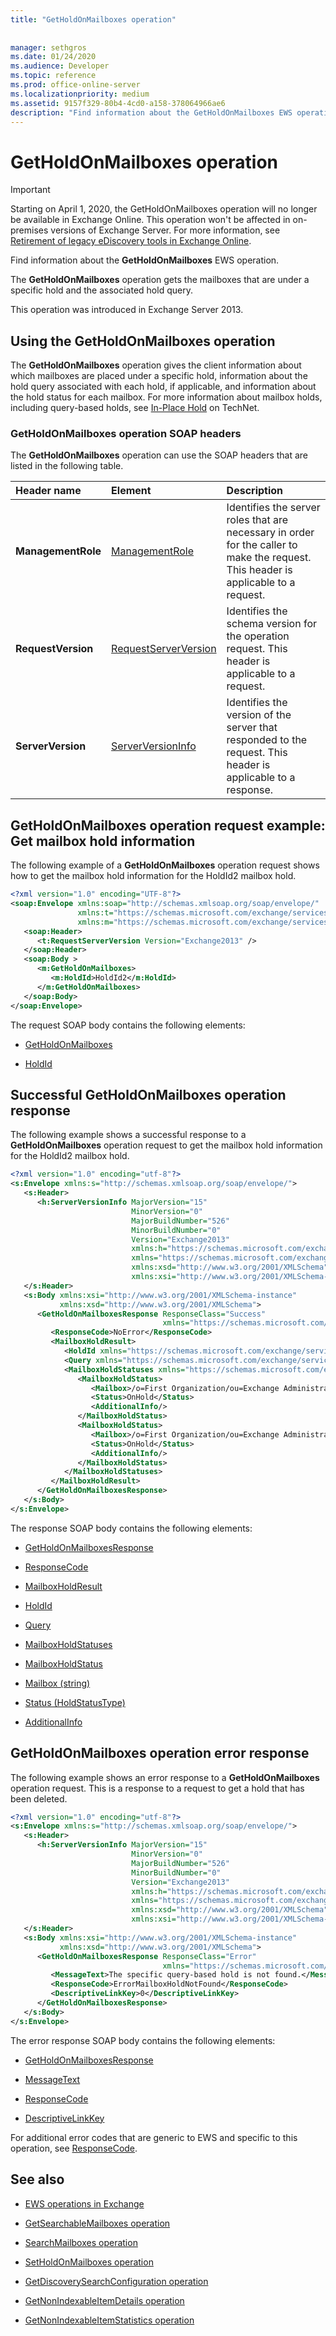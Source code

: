 ```yaml
---
title: "GetHoldOnMailboxes operation"
 
 
manager: sethgros
ms.date: 01/24/2020
ms.audience: Developer
ms.topic: reference
ms.prod: office-online-server
ms.localizationpriority: medium
ms.assetid: 9157f329-80b4-4cd0-a158-378064966ae6
description: "Find information about the GetHoldOnMailboxes EWS operation."
---
```


# GetHoldOnMailboxes operation

> [!IMPORTANT]
> Starting on April 1, 2020, the GetHoldOnMailboxes operation will no longer be available in Exchange Online. This operation won't be affected in on-premises versions of Exchange Server. For more information, see [Retirement of legacy eDiscovery tools in Exchange Online](/microsoft-365/compliance/legacy-ediscovery-retirement#getsearchablemailboxes-setholdonmailboxes-and-getholdonmailboxes-operations-in-the-ews-api).

Find information about the **GetHoldOnMailboxes** EWS operation. 
  
The **GetHoldOnMailboxes** operation gets the mailboxes that are under a specific hold and the associated hold query. 
  
This operation was introduced in Exchange Server 2013.
  
## Using the GetHoldOnMailboxes operation

The **GetHoldOnMailboxes** operation gives the client information about which mailboxes are placed under a specific hold, information about the hold query associated with each hold, if applicable, and information about the hold status for each mailbox. For more information about mailbox holds, including query-based holds, see [In-Place Hold](https://technet.microsoft.com/library/ff637980%28v=exchg.150%29) on TechNet. 
  
### GetHoldOnMailboxes operation SOAP headers

The **GetHoldOnMailboxes** operation can use the SOAP headers that are listed in the following table. 
  
|**Header name**|**Element**|**Description**|
|:-----|:-----|:-----|
|**ManagementRole** <br/> |[ManagementRole](managementrole.md) <br/> |Identifies the server roles that are necessary in order for the caller to make the request. This header is applicable to a request.  <br/> |
|**RequestVersion** <br/> |[RequestServerVersion](requestserverversion.md) <br/> |Identifies the schema version for the operation request. This header is applicable to a request.  <br/> |
|**ServerVersion** <br/> |[ServerVersionInfo](serverversioninfo.md) <br/> |Identifies the version of the server that responded to the request. This header is applicable to a response.  <br/> |
   
## GetHoldOnMailboxes operation request example: Get mailbox hold information

The following example of a **GetHoldOnMailboxes** operation request shows how to get the mailbox hold information for the HoldId2 mailbox hold. 
  
```XML
<?xml version="1.0" encoding="UTF-8"?>
<soap:Envelope xmlns:soap="http://schemas.xmlsoap.org/soap/envelope/"
               xmlns:t="https://schemas.microsoft.com/exchange/services/2006/types"
               xmlns:m="https://schemas.microsoft.com/exchange/services/2006/messages">
   <soap:Header>
      <t:RequestServerVersion Version="Exchange2013" />
   </soap:Header>
   <soap:Body >
      <m:GetHoldOnMailboxes>
         <m:HoldId>HoldId2</m:HoldId>
      </m:GetHoldOnMailboxes>
   </soap:Body>
</soap:Envelope>

```

The request SOAP body contains the following elements:
  
- [GetHoldOnMailboxes](getholdonmailboxes.md)
    
- [HoldId](holdid.md)
    
## Successful GetHoldOnMailboxes operation response

The following example shows a successful response to a **GetHoldOnMailboxes** operation request to get the mailbox hold information for the HoldId2 mailbox hold. 
  
```XML
<?xml version="1.0" encoding="utf-8"?>
<s:Envelope xmlns:s="http://schemas.xmlsoap.org/soap/envelope/">
   <s:Header>
      <h:ServerVersionInfo MajorVersion="15" 
                           MinorVersion="0" 
                           MajorBuildNumber="526" 
                           MinorBuildNumber="0" 
                           Version="Exchange2013" 
                           xmlns:h="https://schemas.microsoft.com/exchange/services/2006/types" 
                           xmlns="https://schemas.microsoft.com/exchange/services/2006/types" 
                           xmlns:xsd="http://www.w3.org/2001/XMLSchema" 
                           xmlns:xsi="http://www.w3.org/2001/XMLSchema-instance"/>
   </s:Header>
   <s:Body xmlns:xsi="http://www.w3.org/2001/XMLSchema-instance" 
           xmlns:xsd="http://www.w3.org/2001/XMLSchema">
      <GetHoldOnMailboxesResponse ResponseClass="Success" 
                                  xmlns="https://schemas.microsoft.com/exchange/services/2006/messages">
         <ResponseCode>NoError</ResponseCode>
         <MailboxHoldResult>
            <HoldId xmlns="https://schemas.microsoft.com/exchange/services/2006/types">HoldId2</HoldId>
            <Query xmlns="https://schemas.microsoft.com/exchange/services/2006/types">test</Query>
            <MailboxHoldStatuses xmlns="https://schemas.microsoft.com/exchange/services/2006/types">
               <MailboxHoldStatus>
                  <Mailbox>/o=First Organization/ou=Exchange Administrative Group (FYDIBPDLT)/cn=Recipients/cn=ecc0fd98c2cadf-Willi</Mailbox>
                  <Status>OnHold</Status>
                  <AdditionalInfo/>
               </MailboxHoldStatus>
               <MailboxHoldStatus>
                  <Mailbox>/o=First Organization/ou=Exchange Administrative Group (FYDIBPDLT)/cn=Recipients/cn=dasdat341q8de95-Micha</Mailbox>
                  <Status>OnHold</Status>
                  <AdditionalInfo/>
               </MailboxHoldStatus>
            </MailboxHoldStatuses>
         </MailboxHoldResult>
      </GetHoldOnMailboxesResponse>
   </s:Body>
</s:Envelope>

```

The response SOAP body contains the following elements:
  
- [GetHoldOnMailboxesResponse](getholdonmailboxesresponse.md)
    
- [ResponseCode](responsecode.md)
    
- [MailboxHoldResult](mailboxholdresult.md)
    
- [HoldId](holdid.md)
    
- [Query](query.md)
    
- [MailboxHoldStatuses](mailboxholdstatuses.md)
    
- [MailboxHoldStatus](mailboxholdstatus.md)
    
- [Mailbox (string)](mailbox-string.md)
    
- [Status (HoldStatusType)](status-holdstatustype.md)
    
- [AdditionalInfo](additionalinfo.md)
    
## GetHoldOnMailboxes operation error response

The following example shows an error response to a **GetHoldOnMailboxes** operation request. This is a response to a request to get a hold that has been deleted. 
  
```XML
<?xml version="1.0" encoding="utf-8"?>
<s:Envelope xmlns:s="http://schemas.xmlsoap.org/soap/envelope/">
   <s:Header>
      <h:ServerVersionInfo MajorVersion="15" 
                           MinorVersion="0" 
                           MajorBuildNumber="526" 
                           MinorBuildNumber="0" 
                           Version="Exchange2013" 
                           xmlns:h="https://schemas.microsoft.com/exchange/services/2006/types" 
                           xmlns="https://schemas.microsoft.com/exchange/services/2006/types" 
                           xmlns:xsd="http://www.w3.org/2001/XMLSchema" 
                           xmlns:xsi="http://www.w3.org/2001/XMLSchema-instance"/>
   </s:Header>
   <s:Body xmlns:xsi="http://www.w3.org/2001/XMLSchema-instance" 
           xmlns:xsd="http://www.w3.org/2001/XMLSchema">
      <GetHoldOnMailboxesResponse ResponseClass="Error" 
                                  xmlns="https://schemas.microsoft.com/exchange/services/2006/messages">
         <MessageText>The specific query-based hold is not found.</MessageText>
         <ResponseCode>ErrorMailboxHoldNotFound</ResponseCode>
         <DescriptiveLinkKey>0</DescriptiveLinkKey>
      </GetHoldOnMailboxesResponse>
   </s:Body>
</s:Envelope>

```

The error response SOAP body contains the following elements:
  
- [GetHoldOnMailboxesResponse](getholdonmailboxesresponse.md)
    
- [MessageText](messagetext.md)
    
- [ResponseCode](responsecode.md)
    
- [DescriptiveLinkKey](descriptivelinkkey.md)
    
For additional error codes that are generic to EWS and specific to this operation, see [ResponseCode](responsecode.md).
  
## See also

- [EWS operations in Exchange](ews-operations-in-exchange.md)
    
- [GetSearchableMailboxes operation](getsearchablemailboxes-operation.md)
    
- [SearchMailboxes operation](searchmailboxes-operation.md)
    
- [SetHoldOnMailboxes operation](setholdonmailboxes-operation.md)
    
- [GetDiscoverySearchConfiguration operation](getdiscoverysearchconfiguration-operation.md)
    
- [GetNonIndexableItemDetails operation](getnonindexableitemdetails-operation.md)
    
- [GetNonIndexableItemStatistics operation](getnonindexableitemstatistics-operation.md)
